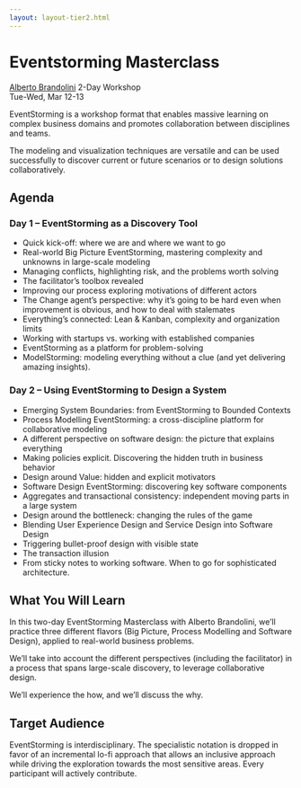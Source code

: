 ```yaml
---
layout: layout-tier2.html
---
```

<div class="container section workshop-single-page">
    <div class="row">
        <div class="col-xs-12 col-sm-2">
            <div class="speaker-container">
                <a href="../speakers/alberto-brandolini.html"><div class="speaker-img alberto-brandolini keep-color"></div></a>
            </div>
        </div>
        <div class="col-xs-12 col-sm-8 content">
            <h1>Eventstorming Masterclass</h1>
            <p><span class="speaker-name"><a href="../speakers/alberto-brandolini.html">Alberto Brandolini</a></span>
            <span class="duration">2-Day Workshop<br>Tue-Wed, Mar 12-13</span></p>
            <p>EventStorming is a workshop format that enables massive learning on complex business domains and promotes collaboration between disciplines and teams.</p>
            <p>The modeling and visualization techniques are versatile and can be used successfully to discover current or future scenarios or to design solutions collaboratively.</p>
            <h2>Agenda</h2>
            <h3>Day 1 – EventStorming as a Discovery Tool</h3>
            <ul>
                <li>Quick kick-off: where we are and where we want to go</li>
                <li>Real-world Big Picture EventStorming, mastering complexity and unknowns in large-scale modeling</li>
                <li>Managing conflicts, highlighting risk, and the problems worth solving</li>
                <li>The facilitator’s toolbox revealed</li>
                <li>Improving our process exploring motivations of different actors</li>
                <li>The Change agent’s perspective: why it’s going to be hard even when improvement is obvious, and how to deal with stalemates</li>
                <li>Everything’s connected: Lean & Kanban, complexity and organization limits</li>
                <li>Working with startups vs. working with established companies</li>
                <li>EventStorming as a platform for problem-solving</li>
                <li>ModelStorming: modeling everything without a clue (and yet delivering amazing insights).</li>
            </ul>
            <h3>Day 2 – Using EventStorming to Design a System</h3>
            <ul>
                <li>Emerging System Boundaries: from EventStorming to Bounded Contexts</li>
                <li>Process Modelling EventStorming: a cross-discipline platform for collaborative modeling</li>
                <li>A different perspective on software design: the picture that explains everything</li>
                <li>Making policies explicit. Discovering the hidden truth in business behavior</li>
                <li>Design around Value: hidden and explicit motivators</li>
                <li>Software Design EventStorming: discovering key software components</li>
                <li>Aggregates and transactional consistency: independent moving parts in a large system</li>
                <li>Design around the bottleneck: changing the rules of the game</li>
                <li>Blending User Experience Design and Service Design into Software Design</li>
                <li>Triggering bullet-proof design with visible state</li>
                <li>The transaction illusion</li>
                <li>From sticky notes to working software. When to go for sophisticated architecture.</li>
            </ul>
            <h2>What You Will Learn</h2>
            <p>In this two-day EventStorming Masterclass with Alberto Brandolini, we’ll practice three different flavors (Big Picture, Process Modelling and Software Design), applied to real-world business problems.</p>
            <p>We’ll take into account the different perspectives (including the facilitator) in a process that spans large-scale discovery, to leverage collaborative design.</p>
            <p>We’ll experience the how, and we’ll discuss the why.</p>
            <h2>Target Audience</h2>
            <p>EventStorming is interdisciplinary. The specialistic notation is dropped in favor of an incremental lo-fi approach that allows an inclusive approach while driving the exploration towards the most sensitive areas. Every participant will actively contribute.</p>
        </div>
    </div>
</div>